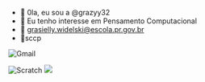 - 👋 0la, eu sou a  @grazyy32
- 👀 Eu tenho interesse em Pensamento Computacional 
- 📧 grasielly.widelski@escola.pr.gov.br
- 💝sccp

![Gmail](https://img.shields.io/badge/Gmail-D14836?style=for-the-badge&logo=gmail&logoColor=white)
<!---
grazyy32/grazyy32 is a ✨ special ✨ repository because its `README.md` (this file) appears on your GitHub profile.
You can click the Preview link to take a look at your changes.
--->
![Scratch](https://img.shields.io/badge/Scratch-4D97FF?style=for-the-badge&logo=Scratch&logoColor=white)
<img src = "https://img.shields.io/badge/JavaScript-323330?style=for-the-badge&logo=javascript&logoColor=F7DF1E">
